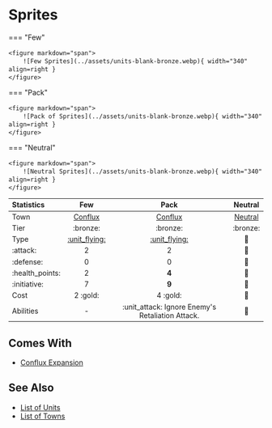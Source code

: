 # Sprites

=== "Few"

    <figure markdown="span">
        ![Few Sprites](../assets/units-blank-bronze.webp){ width="340" align=right }
    </figure>

=== "Pack"

    <figure markdown="span">
        ![Pack of Sprites](../assets/units-blank-bronze.webp){ width="340" align=right }
    </figure>

=== "Neutral"

    <figure markdown="span">
        ![Neutral Sprites](../assets/units-blank-bronze.webp){ width="340" align=right }
    </figure>


| Statistics | Few | Pack | Neutral |
| :--- | :---: | :---: | :---: |
| Town | [Conflux](../towns/conflux.md) | [Conflux](../towns/conflux.md) | [Neutral](../towns/neutral.md) |
| Tier | :bronze: | :bronze: | :bronze: |
| Type | [:unit_flying:](../keywords/flying_unit.md) | [:unit_flying:](../keywords/flying_unit.md) | 🚧 |
| :attack: | 2 | 2 | 🚧 |
| :defense: | 0 | 0 | 🚧 |
| :health_points: | 2 | **4** | 🚧 |
| :initiative: | 7 | **9** | 🚧 |
| Cost | 2 :gold: | 4 :gold: | 🚧 |
| Abilities | - | :unit_attack: Ignore Enemy's Retaliation Attack. | 🚧 |


## Comes With

- [Conflux Expansion](../content/conflux_expansion.md)


## See Also

- [List of Units](index.md)
- [List of Towns](../towns/index.md)